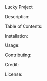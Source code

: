 Lucky Project 

Description:

Table of Contents:

Installation:

Usage:

Contributing:

Credit:

License:

